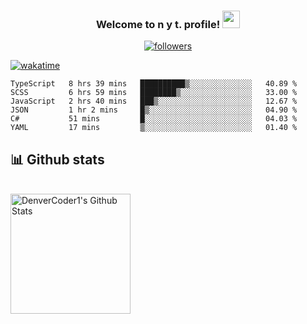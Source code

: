 <h3 align="center">
  Welcome to n y t. profile!
  <img src="https://media.giphy.com/media/hvRJCLFzcasrR4ia7z/giphy.gif" width="28">
</h3>

<p align="center">
  <a href="https://github.com/nxtdv">
    <img alt="followers" title="Follow me on Github" src="https://img.shields.io/github/followers/nxtdv?color=236ad3&labelColor=1155ba&style=for-the-badge&logo=github&label=Follow"/>
      </a>
      
  
</p>

[![wakatime](https://wakatime.com/badge/user/6a4c39ea-8af3-410e-9b8f-7eefe8acc20e.svg)](https://wakatime.com/@6a4c39ea-8af3-410e-9b8f-7eefe8acc20e)

<!-- ## 🔥 Streak stats -->

<p align="center">

<!-- [![willianrod's wakatime stats](https://github-readme-stats.vercel.app/api/wakatime?username=nxtdv&hide_title=true&hide_border=true&langs_count=5&bg_color=00000000&text_color=777) -->
  
<!--START_SECTION:waka-->

```text
TypeScript   8 hrs 39 mins   ██████████▒░░░░░░░░░░░░░░   40.89 %
SCSS         6 hrs 59 mins   ████████▒░░░░░░░░░░░░░░░░   33.00 %
JavaScript   2 hrs 40 mins   ███▒░░░░░░░░░░░░░░░░░░░░░   12.67 %
JSON         1 hr 2 mins     █▒░░░░░░░░░░░░░░░░░░░░░░░   04.90 %
C#           51 mins         █░░░░░░░░░░░░░░░░░░░░░░░░   04.03 %
YAML         17 mins         ▒░░░░░░░░░░░░░░░░░░░░░░░░   01.40 %
```

<!--END_SECTION:waka-->

  
<!-- ![Wwakatime stats](https://github-readme-stats-taupe-two.vercel.app/api/wakatime?username=nxtdv&hide_title=true&hide_border=true&langs_count=5&bg_color=00000000&text_color=777) -->
  
## 📊 Github stats

  <br/>
    <a href="https://github.com/anuraghazra/github-readme-stats"><img alt="DenverCoder1's Github Stats" src="https://denvercoder1-github-readme-stats.vercel.app/api/?username=nxtdv&show_icons=true&count_private=true&theme=react&hide_border=true&bg_color=1F222E&title_color=F85D7F&icon_color=F8D866" height="192px"/></a>
